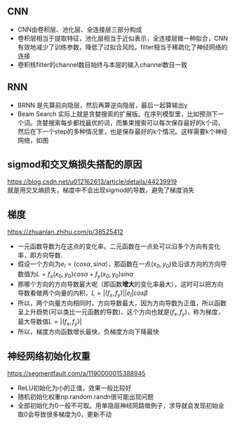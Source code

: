 ## CNN
- CNN由卷积层、池化层、全连接层三部分构成
- 卷积层相当于提取特征，池化层相当于近似表示，全连接层做一种拟合，CNN有效地减少了训练参数，降低了过拟合风险。filter相当于稀疏化了神经网络的连接
- 卷积核filter的channel数目始终与本层的输入channel数目一致



## RNN
- BRNN 是先算前向隐层，然后再算逆向隐层，最后一起算输出y
- Beam Search 实际上就是贪婪搜索的扩展版。在序列模型里，比如预测下一个词。贪婪搜索每步都找最优的词，而集束搜索可以每次保存最好的k个词，然后在下一个step的多种情况里，也是保存最好的k个情况。这样需要k个神经网络，如图


## sigmod和交叉熵损失搭配的原因
https://blog.csdn.net/u012162613/article/details/44239919  
就是用交叉熵损失，梯度中不会出现sigmod的导数，避免了梯度消失

## 梯度
https://zhuanlan.zhihu.com/p/38525412 
- 一元函数导数为在这点的变化率。二元函数在一点处可以沿多个方向有变化率，即方向导数.  
- 假设一个方向为$e_l = (cos\alpha,sin\alpha)$，那函数在一点$(x_0,y_0)$处沿该方向的方向导数值为$L = f_x(x_0,y_0)cos\alpha + f_y(x_0,y_0)sin\alpha$  
- 那哪个方向的方向导数最大呢（即函数**增大**的变化率最大），这时可以把方向导数看做两个向量的内积，$L = |(f_x,f_y)||e_l|cos\beta$    
- 所以，两个向量方向相同时，方向导数最大，因为方向导数为正值，所以函数呈上升趋势(可以类比一元函数的导数)，这个方向也就是$(f_x,f_y)$，称为梯度，最大导数值$L=|(f_x,f_y)|$  
- 所以，梯度方向函数增长最快，负梯度方向下降最快

## 神经网络初始化权重
https://segmentfault.com/a/1190000015388945  
- ReLU初始化为小的正值，效果一般比较好
- 随机初始化权重np.random.randn很可能出现问题
- 全部初始化为0一般不可取。用单隐层神经网路做例子，求导就会发现初始全取0会导致很多梯度为0，更新不动
